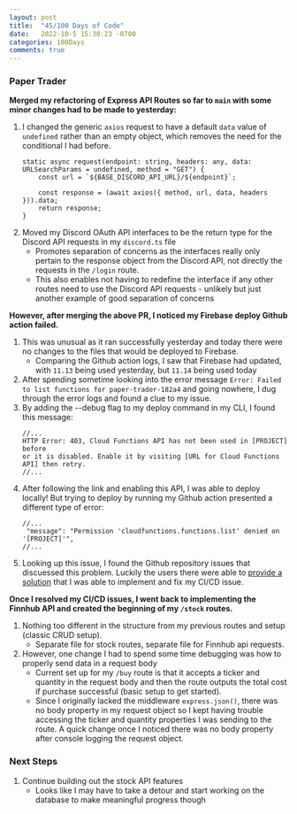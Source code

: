 ```yaml
---
layout: post
title:  "45/100 Days of Code"
date:   2022-10-5 15:30:23 -0700
categories: 100Days
comments: true
---
```


### Paper Trader

**Merged my refactoring of Express API Routes so far to `main` with some minor changes had to be made to yesterday:**

1. I changed the generic `axios` request to have a default `data` value of `undefined` rather than an empty object, which removes the need for the conditional I had before.
    ~~~~
    static async request(endpoint: string, headers: any, data: URLSearchParams = undefined, method = "GET") {
        const url = `${BASE_DISCORD_API_URL}/${endpoint}`;

        const response = (await axios({ method, url, data, headers })).data;
        return response;
    }
    ~~~~
2. Moved my Discord OAuth API interfaces to be the return type for the Discord API requests in my `discord.ts` file
    - Promotes separation of concerns as the interfaces really only pertain to the response object from the Discord API, not directly the requests in the `/login` route.
    - This also enables not having to redefine the interface if any other routes need to use the Discord API requests - unlikely but just another example of good separation of concerns


**However, after merging the above PR, I noticed my Firebase deploy Github action failed.**

1. This was unusual as it ran successfully yesterday and today there were no changes to the files that would be deployed to Firebase. 
    - Comparing the Github action logs, I saw that Firebase had updated, with `11.13` being used yesterday, but `11.14` being used today
2. After spending sometime looking into the error message `Error: Failed to list functions for paper-trader-182a4` and going nowhere, I dug through the error logs and found a clue to my issue.
3. By adding the --debug flag to my deploy command in my CLI, I found this message:
    ~~~
    //...
    HTTP Error: 403, Cloud Functions API has not been used in [PROJECT] before 
    or it is disabled. Enable it by visiting [URL for Cloud Functions API] then retry.
    //...
    ~~~
4. After following the link and enabling this API, I was able to deploy locally! But trying to deploy by running my Github action presented a different type of error:
    ~~~
    //...
     "message": "Permission 'cloudfunctions.functions.list' denied on '[PROJECT]'",
    //...
     ~~~
5. Looking up this issue, I found the Github repository issues that discuessed this problem. Luckily the users there were able to [provide a solution](https://github.com/FirebaseExtended/action-hosting-deploy/issues/203#issuecomment-1127732956) that I was able to implement and fix my CI/CD issue.


**Once I resolved my CI/CD issues, I went back to implementing the Finnhub API and created the beginning of my `/stock` routes.**

1. Nothing too different in the structure from my previous routes and setup (classic CRUD setup).
    - Separate file for stock routes, separate file for Finnhub api requests.
2. However, one change I had to spend some time debugging was how to properly send data in a request body
    - Current set up for my `/buy` route is that it accepts a ticker and quantity in the request body and then the route outputs the total cost if purchase successful (basic setup to get started).
    - Since I originally lacked the middleware `express.json()`, there was no body property in my request object so I kept having trouble accessing the ticker and quantity properties I was sending to the route. A quick change once I noticed there was no body property after console logging the request object.

### Next Steps
1. Continue building out the stock API features
    - Looks like I may have to take a detour and start working on the database to make meaningful progress though